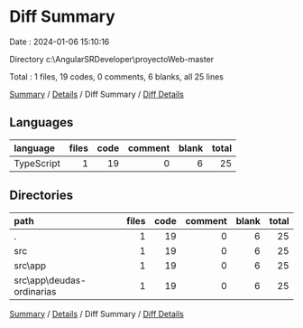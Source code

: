 # Diff Summary

Date : 2024-01-06 15:10:16

Directory c:\\AngularSRDeveloper\\proyectoWeb-master

Total : 1 files,  19 codes, 0 comments, 6 blanks, all 25 lines

[Summary](results.md) / [Details](details.md) / Diff Summary / [Diff Details](diff-details.md)

## Languages
| language | files | code | comment | blank | total |
| :--- | ---: | ---: | ---: | ---: | ---: |
| TypeScript | 1 | 19 | 0 | 6 | 25 |

## Directories
| path | files | code | comment | blank | total |
| :--- | ---: | ---: | ---: | ---: | ---: |
| . | 1 | 19 | 0 | 6 | 25 |
| src | 1 | 19 | 0 | 6 | 25 |
| src\\app | 1 | 19 | 0 | 6 | 25 |
| src\\app\\deudas-ordinarias | 1 | 19 | 0 | 6 | 25 |

[Summary](results.md) / [Details](details.md) / Diff Summary / [Diff Details](diff-details.md)